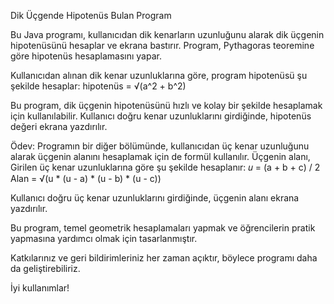 Dik Üçgende Hipotenüs Bulan Program

Bu Java programı, kullanıcıdan dik kenarların uzunluğunu alarak dik üçgenin hipotenüsünü hesaplar ve ekrana bastırır. Program, Pythagoras teoremine göre hipotenüs hesaplamasını yapar.

Kullanıcıdan alınan dik kenar uzunluklarına göre, program hipotenüsü şu şekilde hesaplar:
hipotenüs = √(a^2 + b^2)

Bu program, dik üçgenin hipotenüsünü hızlı ve kolay bir şekilde hesaplamak için kullanılabilir. Kullanıcı doğru kenar uzunluklarını girdiğinde, hipotenüs değeri ekrana yazdırılır.

Ödev:
Programın bir diğer bölümünde, kullanıcıdan üç kenar uzunluğunu alarak üçgenin alanını hesaplamak için de formül kullanılır. Üçgenin alanı, Girilen üç kenar uzunluklarına göre şu şekilde hesaplanır:
𝑢 = (a + b + c) / 2
Alan = √(u * (u - a) * (u - b) * (u - c))

Kullanıcı doğru üç kenar uzunluklarını girdiğinde, üçgenin alanı ekrana yazdırılır.

Bu program, temel geometrik hesaplamaları yapmak ve öğrencilerin pratik yapmasına yardımcı olmak için tasarlanmıştır.

Katkılarınız ve geri bildirimleriniz her zaman açıktır, böylece programı daha da geliştirebiliriz.

İyi kullanımlar!
